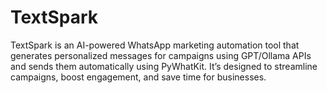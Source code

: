 # TextSpark
TextSpark is an AI-powered WhatsApp marketing automation tool that generates personalized messages for campaigns using GPT/Ollama APIs and sends them automatically using PyWhatKit. It’s designed to streamline campaigns, boost engagement, and save time for businesses.
